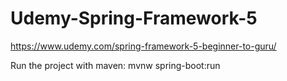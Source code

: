 # Udemy-Spring-Framework-5
https://www.udemy.com/spring-framework-5-beginner-to-guru/

Run the project with maven:
mvnw spring-boot:run
